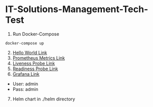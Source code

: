 # IT-Solutions-Management-Tech-Test

1. Run Docker-Compose
```
docker-compose up
```
2. [Hello World Link](http://127.0.0.1:8080)
3. [Prometheus Metrics Link](http://127.0.0.1:8080/metrics)
4. [Liveness Probe Link](http://127.0.0.1:8080/health/liveness)
5. [Readiness Probe Link](http://127.0.0.1:8080/health/readiness)
6. [Grafana Link](http://127.0.0.1:3000)
* User: admin
* Pass: admin
7. Helm chart in ./helm directory